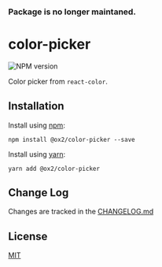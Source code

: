 ### Package is no longer maintaned.

# color-picker
![NPM version](https://img.shields.io/npm/v/@ox2/color-picker.svg?style=flat)

Color picker from `react-color`.


## Installation
Install using [npm](http://npmjs.com):
```
npm install @ox2/color-picker --save
```
Install using [yarn](http://yarnpkg.com):
```
yarn add @ox2/color-picker
```

## Change Log
Changes are tracked in the [CHANGELOG.md](https://github.com/ox2/color-picker/tree/master/CHANGELOG.md)

## License
[MIT](https://github.com/ox2/color-picker/tree/master/LICENSE)
